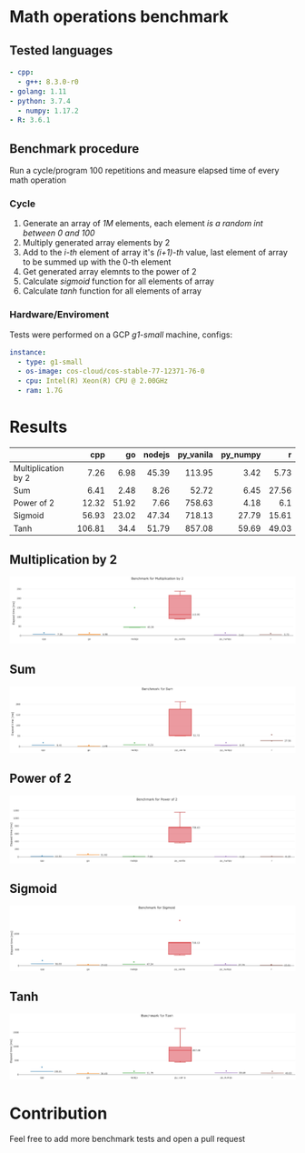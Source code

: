# Math operations benchmark

## Tested languages

```yaml
- cpp:
  - g++: 8.3.0-r0
- golang: 1.11
- python: 3.7.4
  - numpy: 1.17.2
- R: 3.6.1
```

## Benchmark procedure

Run a cycle/program 100 repetitions and measure elapsed time of every math operation

### Cycle

1. Generate an array of <em>1M</em> elements, each element <em>is a random int between 0 and 100</em>
2. Multiply generated array elements by 2
3. Add to the <em>i-th</em> element of array it's <em>(i+1)-th</em> value, last element of array to be summed up with the 0-th element
4. Get generated array elemnts to the power of 2
5. Calculate <em>sigmoid</em> function for all elements of array
6. Calculate <em>tanh</em> function for all elements of array

### Hardware/Enviroment

Tests were performed on a GCP <em>g1-small</em> machine, configs:

```yaml
instance:
  - type: g1-small
  - os-image: cos-cloud/cos-stable-77-12371-76-0
  - cpu: Intel(R) Xeon(R) CPU @ 2.00GHz
  - ram: 1.7G
```

# Results

| |cpp|go|nodejs|py_vanila|py_numpy|r|
|:---|---:|---:|---:|---:|---:|---:|
|Multiplication by 2|7.26|6.98|45.39|113.95|3.42|5.73|
|Sum|6.41|2.48|8.26|52.72|6.45|27.56|
|Power of 2|12.32|51.92|7.66|758.63|4.18|6.1|
|Sigmoid|56.93|23.02|47.34|718.13|27.79|15.61|
|Tanh|106.81|34.4|51.79|857.08|59.69|49.03|

## Multiplication by 2

![multiplication_by_2](dataviz/plot/fig/multiplication_by_2.jpg)

## Sum

![sum](dataviz/plot/fig/sum.jpg)

## Power of 2

![sum](dataviz/plot/fig/power_of_2.jpg)

## Sigmoid

![sum](dataviz/plot/fig/sigmoid.jpg)

## Tanh

![sum](dataviz/plot/fig/tanh.jpg)

# Contribution

Feel free to add more benchmark tests and open a pull request